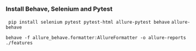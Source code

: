 
### Install Behave, Selenium and Pytest
``` pip install selenium pytest pytest-html allure-pytest behave```
```allure-behave```

```behave -f allure_behave.formatter:AllureFormatter -o allure-reports ./features```